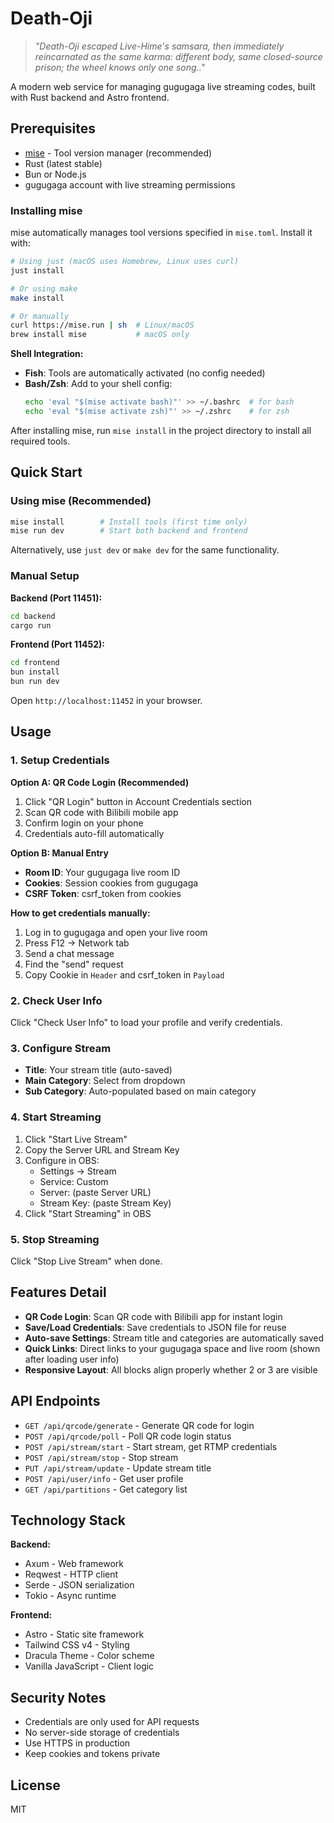 # Death-Oji

> *"Death-Oji escaped Live-Hime's samsara,*
> *then immediately reincarnated as the same karma:*
> *different body, same closed-source prison;*
> *the wheel knows only one song.."*

A modern web service for managing gugugaga live streaming codes, built with Rust backend and Astro frontend.

## Prerequisites

- [mise](https://github.com/jdx/mise) - Tool version manager (recommended)
- Rust (latest stable)
- Bun or Node.js
- gugugaga account with live streaming permissions

### Installing mise

mise automatically manages tool versions specified in `mise.toml`. Install it with:

```bash
# Using just (macOS uses Homebrew, Linux uses curl)
just install

# Or using make
make install

# Or manually
curl https://mise.run | sh  # Linux/macOS
brew install mise           # macOS only
```

**Shell Integration:**
- **Fish**: Tools are automatically activated (no config needed)
- **Bash/Zsh**: Add to your shell config:
  ```bash
  echo 'eval "$(mise activate bash)"' >> ~/.bashrc  # for bash
  echo 'eval "$(mise activate zsh)"' >> ~/.zshrc    # for zsh
  ```

After installing mise, run `mise install` in the project directory to install all required tools.

## Quick Start

### Using mise (Recommended)

```bash
mise install        # Install tools (first time only)
mise run dev        # Start both backend and frontend
```

Alternatively, use `just dev` or `make dev` for the same functionality.

### Manual Setup

**Backend (Port 11451):**
```bash
cd backend
cargo run
```

**Frontend (Port 11452):**
```bash
cd frontend
bun install
bun run dev
```

Open `http://localhost:11452` in your browser.

## Usage

### 1. Setup Credentials

**Option A: QR Code Login (Recommended)**
1. Click "QR Login" button in Account Credentials section
2. Scan QR code with Bilibili mobile app
3. Confirm login on your phone
4. Credentials auto-fill automatically

**Option B: Manual Entry**
- **Room ID**: Your gugugaga live room ID
- **Cookies**: Session cookies from gugugaga
- **CSRF Token**: csrf_token from cookies

**How to get credentials manually:**
1. Log in to gugugaga and open your live room
2. Press F12 → Network tab
3. Send a chat message
4. Find the "send" request
5. Copy Cookie in `Header` and csrf_token in `Payload`

### 2. Check User Info

Click "Check User Info" to load your profile and verify credentials.

### 3. Configure Stream

- **Title**: Your stream title (auto-saved)
- **Main Category**: Select from dropdown
- **Sub Category**: Auto-populated based on main category

### 4. Start Streaming

1. Click "Start Live Stream"
2. Copy the Server URL and Stream Key
3. Configure in OBS:
   - Settings → Stream
   - Service: Custom
   - Server: (paste Server URL)
   - Stream Key: (paste Stream Key)
4. Click "Start Streaming" in OBS

### 5. Stop Streaming

Click "Stop Live Stream" when done.

## Features Detail

- **QR Code Login**: Scan QR code with Bilibili app for instant login
- **Save/Load Credentials**: Save credentials to JSON file for reuse
- **Auto-save Settings**: Stream title and categories are automatically saved
- **Quick Links**: Direct links to your gugugaga space and live room (shown after loading user info)
- **Responsive Layout**: All blocks align properly whether 2 or 3 are visible

## API Endpoints

- `GET /api/qrcode/generate` - Generate QR code for login
- `POST /api/qrcode/poll` - Poll QR code login status
- `POST /api/stream/start` - Start stream, get RTMP credentials
- `POST /api/stream/stop` - Stop stream
- `PUT /api/stream/update` - Update stream title
- `POST /api/user/info` - Get user profile
- `GET /api/partitions` - Get category list

## Technology Stack

**Backend:**
- Axum - Web framework
- Reqwest - HTTP client
- Serde - JSON serialization
- Tokio - Async runtime

**Frontend:**
- Astro - Static site framework
- Tailwind CSS v4 - Styling
- Dracula Theme - Color scheme
- Vanilla JavaScript - Client logic

## Security Notes

- Credentials are only used for API requests
- No server-side storage of credentials
- Use HTTPS in production
- Keep cookies and tokens private

## License

MIT
